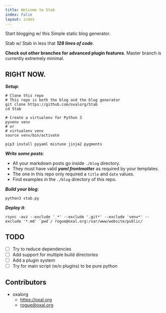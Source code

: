 ```yaml
---
title: Welcome to Stab
index: False
layout: index
---
```


Start blogging w/ this Simple static blog generator.

Stab w/ Stab in less that ***128 lines of code***.

**Check out other branches for advanced plugin features**.
Master branch is currently extremely minimal.

## RIGHT NOW.

***Setup***:

```
# Clone this repo
# This repo is both the blog and the blog generator
git clone https://github.com/oxalorg/Stab
cd Stab

# Create a virtualenv for Python 3
pyvenv venv
# or
# virtualenv venv
source venv/bin/activate

pip3 install pyyaml mistune jinja2 pygments
```

***Write some posts***:

* All your markdown posts go inside `./blog` directory.
* They must have valid ***yaml frontmatter*** as required
  by your templates.
* The one in this repo only required a `title` and `date`
  values.
* Find examples in the `./blog` directory of this repo.

***Build your blog***:

```
python3 stab.py
```

***Deploy it***:

```
rsync -avz --exclude '_*' --exclude '.git*' --exclude 'venv*' --exclude '*.md' `pwd`/ rogue@oxal.org:/var/www/website/public/
```

## TODO

* [ ] Try to reduce dependencies
* [ ] Add support for multiple build directories
* [ ] Add a plugin system
* [ ] Try for main script (w/o plugins) to be pure python

## Contributors

* oxalorg
    - https://oxal.org
    - rogue@oxal.org
